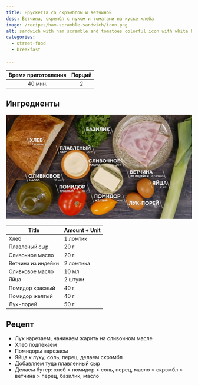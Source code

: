 ```yaml
---
title: Брускетта со скрэмблом и ветчиной
desc: Ветчина, скрембл с луком и томатами на куске хлеба
image: /recipes/ham-scramble-sandwich/icon.png
alt: sandwich with ham scramble and tomatoes colorful icon with white background
categories:
  - street-food
  - breakfast

---
```


| Время приготовления |   Порций   |
|:-------------------:|:----------:|
|     40 мин.      | 2 |

## Ингредиенты

![Ингредиенты](/static/images/recipes/ham-scramble-sandwich/ingredients.png)

| Title                         | Amount + Unit |
|-------------------------------|---------------|
| Хлеб                          | 1 ломтик      |
| Плавленый сыр               | 20 г          |
| Сливочное масло              | 20 г          |
| Ветчина из индейки           | 2 ломтика     |
| Оливковое масло              | 10 мл         |
| Яйца                         | 2 штуки      |
| Помидор красный             | 40 г          |
| Помидор желтый              | 40 г          |
| Лук-порей                    | 50 г          |

## Рецепт



- Лук нарезаем, начинаем жарить на сливочном масле
- Хлеб подпекаем
- Помидоры нарезаем
- Яйца к луку, соль, перец, делаем скрэмбл
- Добавляем туда плавленный сыр
- Делаем бутер: хлеб > помидор > соль, перец, масло > скрэмбл > ветчина > перец, базилик, масло